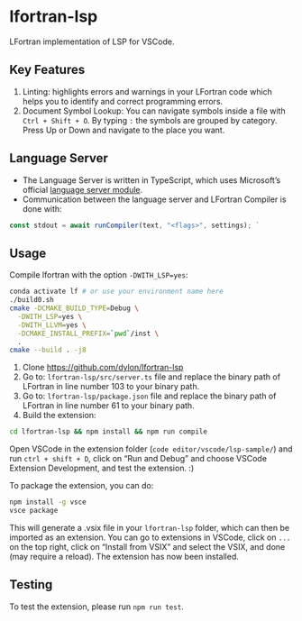 # lfortran-lsp

LFortran implementation of LSP for VSCode.

## Key Features

1. Linting: highlights errors and warnings in your LFortran code which helps you
   to identify and correct programming errors.
2. Document Symbol Lookup: You can navigate symbols inside a file with
   `Ctrl + Shift + O`. By typing `:` the symbols are grouped by category. Press
   Up or Down and navigate to the place you want.

## Language Server

- The Language Server is written in TypeScript, which uses Microsoft’s official
  [language server module](https://github.com/microsoft/vscode-languageserver-node).
- Communication between the language server and LFortran Compiler is done with:
```typescript
const stdout = await runCompiler(text, "<flags>", settings); `
```

## Usage

Compile lfortran with the option `-DWITH_LSP=yes`:

```bash
conda activate lf # or use your environment name here
./build0.sh
cmake -DCMAKE_BUILD_TYPE=Debug \
  -DWITH_LSP=yes \
  -DWITH_LLVM=yes \
  -DCMAKE_INSTALL_PREFIX=`pwd`/inst \
  .
cmake --build . -j8
```

1. Clone https://github.com/dylon/lfortran-lsp
2. Go to: `lfortran-lsp/src/server.ts` file and replace the binary path of LFortran in
   line number 103 to your binary path.
3. Go to: `lfortran-lsp/package.json` file and replace the binary path of LFortran in
   line number 61 to your binary path.
4. Build the extension:

```bash
cd lfortran-lsp && npm install && npm run compile
```

Open VSCode in the extension folder (`code editor/vscode/lsp-sample/`) and run
`ctrl + shift + D`, click on “Run and Debug” and choose VSCode Extension
Development, and test the extension. :)

To package the extension, you can do:

```bash
npm install -g vsce
vsce package
```

This will generate a .vsix file in your `lfortran-lsp` folder, which can then be
imported as an extension. You can go to extensions in VSCode, click on `...` on
the top right, click on “Install from VSIX” and select the VSIX, and done (may
require a reload). The extension has now been installed.

## Testing

To test the extension, please run `npm run test`.
